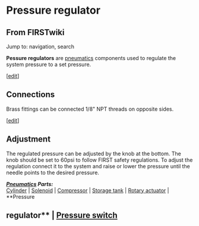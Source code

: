 # Pressure regulator

## From FIRSTwiki

Jump to: navigation, search

**Pessure regulators** are [pneumatics](pneumatics) components used to regulate the system pressure to a set pressure.

[[edit](/index.php?title=Pressure_regulator&action=edit&section=1 "Edit
section: Connections")]

## Connections

Brass fittings can be connected 1/8" NPT threads on opposite sides.

[[edit](/index.php?title=Pressure_regulator&action=edit&section=2 "Edit
section: Adjustment")]

## Adjustment

The regulated pressure can be adjusted by the knob at the bottom. The knob should be set to 60psi to follow FIRST safety regulations. To adjust the regulation connect it to the system and raise or lower the pressure until the needle points to the desired pressure.

_**[Pneumatics](pneumatics) Parts:**_<br>
[Cylinder](Cylinder "Cylinder") | [Solenoid](Solenoid "Solenoid") | [Compressor](Compressor "Compressor") | [Storage tank](Storage_tank "Storage tank") | [Rotary actuator](Rotary_actuator "Rotary actuator") | **Pressure

## regulator** | [Pressure switch](Pressure_switch "Pressure switch")
